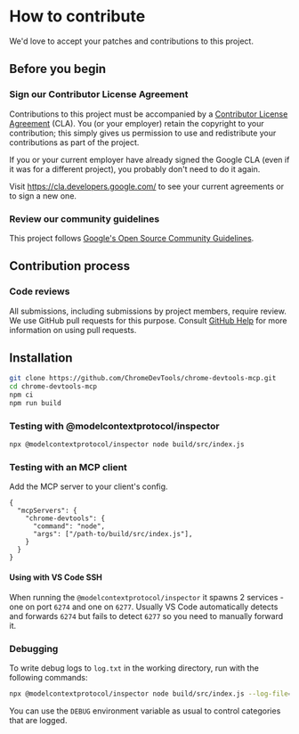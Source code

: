 # How to contribute

We'd love to accept your patches and contributions to this project.

## Before you begin

### Sign our Contributor License Agreement

Contributions to this project must be accompanied by a
[Contributor License Agreement](https://cla.developers.google.com/about) (CLA).
You (or your employer) retain the copyright to your contribution; this simply
gives us permission to use and redistribute your contributions as part of the
project.

If you or your current employer have already signed the Google CLA (even if it
was for a different project), you probably don't need to do it again.

Visit <https://cla.developers.google.com/> to see your current agreements or to
sign a new one.

### Review our community guidelines

This project follows
[Google's Open Source Community Guidelines](https://opensource.google/conduct/).

## Contribution process

### Code reviews

All submissions, including submissions by project members, require review. We
use GitHub pull requests for this purpose. Consult
[GitHub Help](https://help.github.com/articles/about-pull-requests/) for more
information on using pull requests.

## Installation

```sh
git clone https://github.com/ChromeDevTools/chrome-devtools-mcp.git
cd chrome-devtools-mcp
npm ci
npm run build
```

### Testing with @modelcontextprotocol/inspector

```sh
npx @modelcontextprotocol/inspector node build/src/index.js
```

### Testing with an MCP client

Add the MCP server to your client's config.

```
{
  "mcpServers": {
    "chrome-devtools": {
      "command": "node",
      "args": ["/path-to/build/src/index.js"],
    }
  }
}
```

#### Using with VS Code SSH

When running the `@modelcontextprotocol/inspector` it spawns 2 services - one on port `6274` and one on `6277`.
Usually VS Code automatically detects and forwards `6274` but fails to detect `6277` so you need to manually forward it.

### Debugging

To write debug logs to `log.txt` in the working directory, run with the following commands:

```sh
npx @modelcontextprotocol/inspector node build/src/index.js --log-file=/your/desired/path/log.txt
```

You can use the `DEBUG` environment variable as usual to control categories that are logged.
